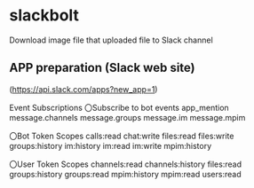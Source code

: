 # slackbolt
Download image file that uploaded file to Slack channel 

## APP preparation (Slack web site)
(https://api.slack.com/apps?new_app=1)

Event Subscriptions
〇Subscribe to bot events
app_mention
message.channels
message.groups
message.im
message.mpim

〇Bot Token Scopes
calls:read
chat:write
files:read
files:write
groups:history
im:history
im:read
im:write
mpim:history

〇User Token Scopes
channels:read
channels:history
files:read
groups:history
groups:read
mpim:history
mpim:read
users:read

